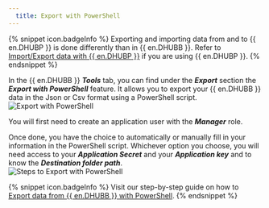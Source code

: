 ```yaml
---
  title: Export with PowerShell
---
```

{% snippet icon.badgeInfo %} 
Exporting and importing data from and to {{ en.DHUBP }} is done differently than in {{ en.DHUBB }}. Refer to [Import/Export data with {{ en.DHUBP }}](/kb/hub-business/how-to-articles/import-export-data-hub-personal/) if you are using {{ en.DHUBP }}. 
{% endsnippet %}
 
In the {{ en.DHUBB }} ***Tools*** tab, you can find under the ***Export*** section the ***Export with PowerShell*** feature. It allows you to export your {{ en.DHUBB }} data in the Json or Csv format using a PowerShell script.  
![Export with PowerShell](https://webdevolutions.azureedge.net/docs/en/hub/Hub2077.png) 

You will first need to create an application user with the ***Manager*** role.  

Once done, you have the choice to automatically or manually fill in your information in the PowerShell script. Whichever option you choose, you will need access to your ***Application Secret*** and your ***Application key*** and to know the ***Destination folder path***.  
![Steps to Export with PowerShell](https://webdevolutions.azureedge.net/docs/en/hub/Hub2078.png) 

{% snippet icon.badgeInfo %} 
Visit our step-by-step guide on how to [Export data from {{ en.DHUBB }} with PowerShell](/kb/hub-business/how-to-articles/export-data-hub-business-powershell/). 
{% endsnippet %}
